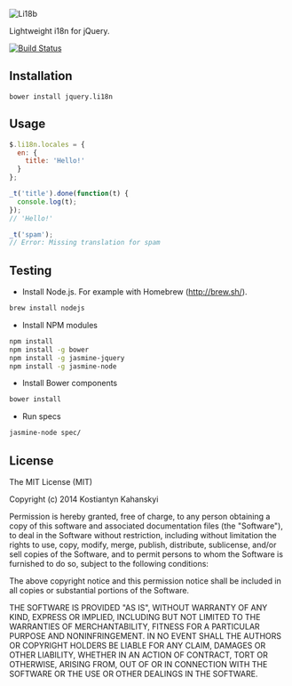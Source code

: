 ![Li18b](https://raw.github.com/kostia/jquery.li18n/master/li18n.png)

Lightweight i18n for jQuery.

[![Build Status](https://travis-ci.org/kostia/jquery.li18n.png)](https://travis-ci.org/kostia/jquery.li18n)

## Installation

```
bower install jquery.li18n
```

## Usage

```javascript
$.li18n.locales = {
  en: {
    title: 'Hello!'
  }
};

_t('title').done(function(t) {
  console.log(t);
});
// 'Hello!'

_t('spam');
// Error: Missing translation for spam
```

## Testing
* Install Node.js. For example with Homebrew (http://brew.sh/).

```bash
brew install nodejs
```

* Install NPM modules

```bash
npm install
npm install -g bower
npm install -g jasmine-jquery
npm install -g jasmine-node
```

* Install Bower components

```bash
bower install
```

* Run specs

```bash
jasmine-node spec/
```

## License

The MIT License (MIT)

Copyright (c) 2014 Kostiantyn Kahanskyi

Permission is hereby granted, free of charge, to any person obtaining a copy
of this software and associated documentation files (the "Software"), to deal
in the Software without restriction, including without limitation the rights
to use, copy, modify, merge, publish, distribute, sublicense, and/or sell
copies of the Software, and to permit persons to whom the Software is
furnished to do so, subject to the following conditions:

The above copyright notice and this permission notice shall be included in all
copies or substantial portions of the Software.

THE SOFTWARE IS PROVIDED "AS IS", WITHOUT WARRANTY OF ANY KIND, EXPRESS OR
IMPLIED, INCLUDING BUT NOT LIMITED TO THE WARRANTIES OF MERCHANTABILITY,
FITNESS FOR A PARTICULAR PURPOSE AND NONINFRINGEMENT. IN NO EVENT SHALL THE
AUTHORS OR COPYRIGHT HOLDERS BE LIABLE FOR ANY CLAIM, DAMAGES OR OTHER
LIABILITY, WHETHER IN AN ACTION OF CONTRACT, TORT OR OTHERWISE, ARISING FROM,
OUT OF OR IN CONNECTION WITH THE SOFTWARE OR THE USE OR OTHER DEALINGS IN THE
SOFTWARE.
